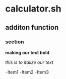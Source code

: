 # calculator.sh
## additon function

### section

**making our text bold**

*this is to italize our text*

`-`Item1
`-`Item2
`-`Item3
